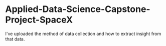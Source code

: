 # Applied-Data-Science-Capstone-Project-SpaceX
I've uploaded the method of data collection and how to extract insight from that data.
